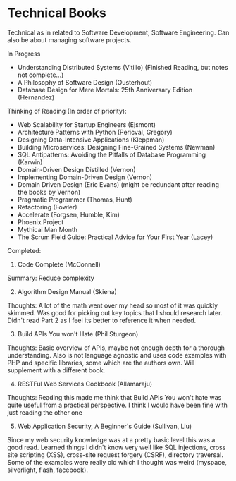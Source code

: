 # Technical Books

Technical as in related to Software Development, Software Engineering. Can also be about managing software projects.

In Progress
- Understanding Distributed Systems (Vitillo) (Finished Reading, but notes not complete...)
- A Philosophy of Software Design (Ousterhout)
- Database Design for Mere Mortals: 25th Anniversary Edition (Hernandez)

Thinking of Reading (In order of priority):
- Web Scalability for Startup Engineers (Ejsmont)
- Architecture Patterns with Python (Pericval, Gregory)
- Designing Data-Intensive Applications (Kleppman)
- Building Microservices: Designing Fine-Grained Systems (Newman)
- SQL Antipatterns: Avoiding the Pitfalls of Database Programming (Karwin)
- Domain-Driven Design Distilled (Vernon)
- Implementing Domain-Driven Design (Vernon)
- Domain Driven Design (Eric Evans) (might be redundant after reading the books by Vernon)
- Pragmatic Programmer (Thomas, Hunt)
- Refactoring (Fowler)
- Accelerate (Forgsen, Humble, Kim)
- Phoenix Project
- Mythical Man Month
- The Scrum Field Guide: Practical Advice for Your First Year (Lacey)

Completed:
1. Code Complete (McConnell)

Summary: Reduce complexity

2. Algorithm Design Manual (Skiena)

Thoughts: A lot of the math went over my head so most of it was quickly skimmed. Was good for picking out key topics that I should research later. Didn't read Part 2 as I feel its better to reference it when needed.

3. Build APIs You won't Hate (Phil Sturgeon)

Thoughts: Basic overview of APIs, maybe not enough depth for a thorough understanding. Also is not language agnostic and uses code examples with PHP and specific libraries, some which are the authors own. Will supplement with a different book.

4. RESTFul Web Services Cookbook (Allamaraju)

Thoughts: Reading this made me think that Build APIs You won't hate was quite useful from a practical perspective. I think I would have been fine with just reading the other one

5. Web Application Security, A Beginner's Guide (Sullivan, Liu)

Since my web security knowledge was at a pretty basic level this was a good read. Learned things I didn't know very well like SQL injections, cross site scripting (XSS), cross-site request forgery (CSRF), directory traversal. Some of the examples were really old which I thought was weird (myspace, silverlight, flash, facebook).
